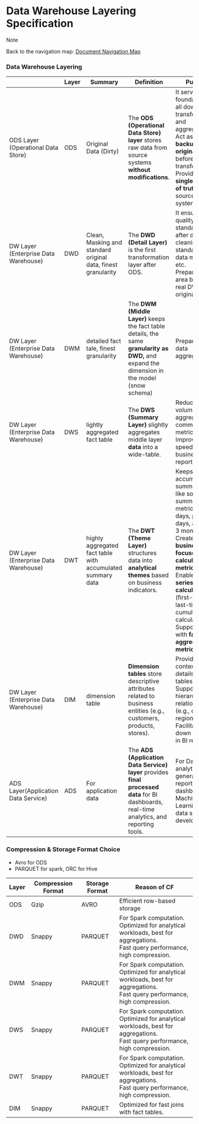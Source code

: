 
# Data Warehouse Layering Specification

> [!NOTE]
> Back to the navigation map: [Document Navigation Map](../../../README.md)

### Data Warehouse Layering

|  | Layer | Summary | Definition | Purpose |
| --- | --- | --- | --- | --- |
| ODS Layer (Operational Data Store) | ODS | Original Data (Dirty) | The **ODS (Operational Data Store) layer** stores raw data from source systems **without modifications**.| It serves as the foundation for all downstream transformations and aggregations. <br> Act as a **backup of the original data** before any transformation. <br> Provide a **single version of truth** from all source systems. |
| DW Layer (Enterprise Data Warehouse) | DWD | Clean, Masking and standard original data, finest granularity | The **DWD (Detail Layer)** is the first transformation layer after ODS. |  It ensures data quality and standardization after data cleaning, data standardization, data masking etc. <br>  Preparation area between real DWH and original data. |
| DW Layer (Enterprise Data Warehouse) | DWM | detailed fact tale, finest granularity | The **DWM (Middle Layer)** keeps the fact table details, the same **granularity as DWD,** and expand the dimension in the model (snow schema) | Prepare for data aggregating.  |
| DW Layer (Enterprise Data Warehouse) | DWS | lightly aggregated fact table | The **DWS (Summary Layer)** slightly aggregates middle layer **data** into a wide-table. | Reduce data volume by pre-aggregating common metrics.  <br>  Improve query speed for business reporting. |
| DW Layer (Enterprise Data Warehouse) | DWT | highly aggregated fact table with accumulated summary data | The **DWT (Theme Layer)** structures data into **analytical themes** based on business indicators.| Keeps the accumulated summary data like some summary metric in past 7 days, past 30 days, and past 3 months, etc. <br>  Create **business-focused, pre-calculated metrics tables**. <br>  Enable **time-series calculations** (first-time, last-time, cumulative calculations). <br>  Support BI tools with **fast, pre-aggregated metrics**. |
| DW Layer (Enterprise Data Warehouse) | DIM | dimension table | **Dimension tables** store descriptive attributes related to business entities (e.g., customers, products, stores). | Provides contextual details for fact tables.  <br> Supports hierarchical relationships (e.g., country → region → city). <br>  Facilitates drill-down analysis in BI reports. |
| ADS Layer(Application Data Service) | ADS | For application data | The **ADS (Application Data Service) layer** provides **final processed data** for BI dashboards, real-time analytics, and reporting tools. | For Data analytics, generating reports, BI dashboard, Machine Learning, API data service development. |

### Compression & Storage Format Choice

- Avro for ODS
- PARQUET for spark, ORC for Hive

| Layer | Compression Format | Storage **Format** | Reason of CF |
| --- | --- | --- | --- |
| ODS | Gzip | AVRO | Efficient row-based storage| schema evolution support |
| DWD | Snappy | PARQUET | For Spark computation.  <br>  Optimized for analytical workloads, best for aggregations.  <br>  Fast query performance, high compression. |
| DWM | Snappy | PARQUET | For Spark computation.  <br>  Optimized for analytical workloads, best for aggregations.  <br>  Fast query performance, high compression. |
| DWS | Snappy | PARQUET | For Spark computation.  <br>  Optimized for analytical workloads, best for aggregations.  <br>  Fast query performance, high compression. |
| DWT | Snappy | PARQUET | For Spark computation.  <br>  Optimized for analytical workloads, best for aggregations.  <br>  Fast query performance, high compression. |
| DIM | Snappy | PARQUET | Optimized for fast joins with fact tables. |

